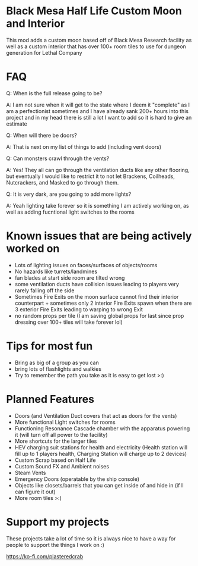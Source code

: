 # Black Mesa Half Life Custom Moon and Interior
This mod adds a custom moon based off of Black Mesa Research facility as well as a custom interior that has over 100+ room tiles to use for dungeon generation for Lethal Company

# FAQ
Q: When is the full release going to be?

A: I am not sure when it will get to the state where I deem it "complete" as I am a perfectionist sometimes and I have already sank 200+ hours into this project and in my head there is still a lot I want to add so it is hard to give an estimate

Q: When will there be doors?

A: That is next on my list of things to add (including vent doors)

Q: Can monsters crawl through the vents?

A: Yes! They all can go through the ventilation ducts like any other flooring, but eventually I would like to restrict it to not let Brackens, Coilheads, Nutcrackers, and Masked to go through them.

Q: It is very dark, are you going to add more lights?

A: Yeah lighting take forever so it is something I am actively working on, as well as adding fucntional light switches to the rooms

# Known issues that are being actively worked on
- Lots of lighting issues on faces/surfaces of objects/rooms
- No hazards like turrets/landmines
- fan blades at start side room are tilted wrong
- some ventilation ducts have collision issues leading to players very rarely falling off the side
- Sometimes Fire Exits on the moon surface cannot find their interior counterpart + sometimes only 2 interior Fire Exits spawn when there are 3 exterior Fire Exits leading to warping to wrong Exit
- no random props per tile (I am saving global props for last since prop dressing over 100+ tiles will take forever lol)

# Tips for most fun
- Bring as big of a group as you can
- bring lots of flashlights and walkies
- Try to remember the path you take as it is easy to get lost >:)

# Planned Features
- Doors (and Ventilation Duct covers that act as doors for the vents)
- More functional Light switches for rooms
- Functioning Resonance Cascade chamber with the apparatus powering it (will turn off all power to the facility)
- More shortcuts for the larger tiles
- HEV charging suit stations for health and electricity (Health station will fill up to 1 players health, Charging Station will charge up to 2 devices)
- Custom Scrap based on Half Life
- Custom Sound FX and Ambient noises
- Steam Vents
- Emergency Doors (operatable by the ship console)
- Objects like closets/barrels that you can get inside of and hide in (if I can figure it out)
- More room tiles >:)

# Support my projects
These projects take a lot of time so it is always nice to have a way for people to support the things I work on :)

https://ko-fi.com/plasteredcrab
